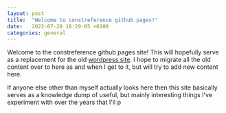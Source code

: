 ```yaml
---
layout: post
title:  "Welcome to constreference github pages!"
date:   2022-07-28 16:29:05 +0100
categories: general
---
```


Welcome to the constreference github pages site! This will hopefully serve as a replacement for the old [wordpress site](constreference.wordpress.com/). I hope to migrate all the old content over to here as and when I get to it, but will try to add new content here.

If anyone else other than myself actually looks here then this site basically serves as a knowledge dump of useful, but mainly interesting things I've experiment with over the years that I'll p

